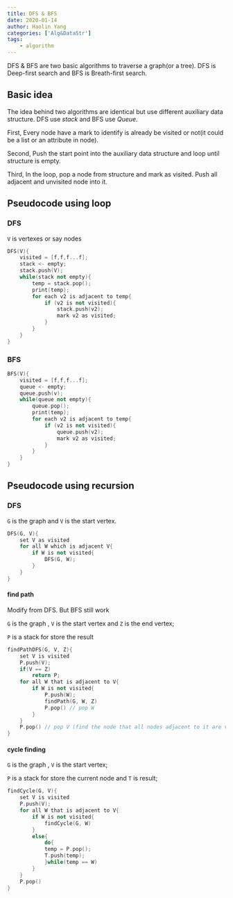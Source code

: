 ```yaml
---
title: DFS & BFS
date: 2020-01-14
author: Haolin Yang
categories: ['Alg&DataStr']
tags:
    - algorithm
---
```


DFS & BFS are two basic algorithms to traverse a graph(or a tree). DFS is Deep-first search and BFS is Breath-first search.

## Basic idea

The idea behind two algorithms are identical but use different auxiliary data structure. DFS use _stack_ and BFS use _Queue_.

First, Every node have a mark to identify is already be visited or not(it could be a list or an attribute in node).

Second, Push the start point into the auxiliary data structure and loop until structure is empty.

Third, In the loop, pop a node from structure and mark as visited. Push all adjacent and unvisited node into it.

## Pseudocode using loop

### DFS

`V` is vertexes or say nodes

```cpp
DFS(V){
    visited = [f,f,f...f];
    stack <- empty;
    stack.push(V);
    while(stack not empty){
        temp = stack.pop();
        print(temp);
        for each v2 is adjacent to temp{
            if (v2 is not visited){
                stack.push(v2);
                mark v2 as visited;
            }
        }
    }
}
```

### BFS

```cpp
BFS(V){
    visited = [f,f,f...f];
    queue <- empty;
    queue.push(v);
    while(queue not empty){
        queue.pop();
        print(temp);
        for each v2 is adjacent to temp{
            if (v2 is not visited){
                queue.push(v2);
                mark v2 as visited;
            }
        }
    }
}
```

## Pseudocode using recursion

### DFS

`G` is the graph and `V` is the start vertex.

```cpp
DFS(G, V){
    set V as visited
    for all W which is adjacent V{
        if W is not visited{
            DFS(G, W);
        }
    }
}
```

#### find path

Modify from DFS. But BFS still work

`G` is the graph , `V` is the start vertex and `Z` is the end vertex;

`P` is a stack for store the result

```cpp
findPathDFS(G, V, Z){
    set V is visited
    P.push(V);
    if(V == Z)
        return P;
    for all W that is adjacent to V{
        if W is not visited{
            P.push(W);
            findPath(G, W, Z)
            P.pop() // pop W
        }
    }
    P.pop() // pop V (find the node that all nodes adjacent to it are visited and It is not target)
}
```

#### cycle finding

`G` is the graph , `V` is the start vertex;

`P` is a stack for store the current node and `T` is result;

```cpp
findCycle(G, V){
    set V is visited
    P.push(V);
    for all W that is adjacent to V{
        if W is not visited{
            findCycle(G, W)
        }
        else{
            do{
            temp = P.pop();
            T.push(temp);
            }while(temp == W)
        }
    }
    P.pop()
}
```
